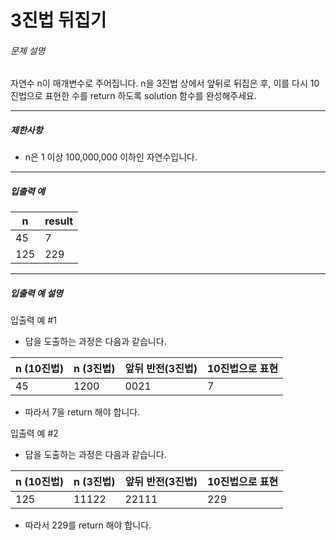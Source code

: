 # 3진법 뒤집기

###### 문제 설명

자연수 n이 매개변수로 주어집니다. n을 3진법 상에서 앞뒤로 뒤집은 후, 이를 다시 10진법으로 표현한 수를 return 하도록 solution 함수를 완성해주세요.

------

##### 제한사항

- n은 1 이상 100,000,000 이하인 자연수입니다.

------

##### 입출력 예

| n    | result |
| ---- | ------ |
| 45   | 7      |
| 125  | 229    |

------

##### 입출력 예 설명

입출력 예 #1

- 답을 도출하는 과정은 다음과 같습니다.

| n (10진법) | n (3진법) | 앞뒤 반전(3진법) | 10진법으로 표현 |
| ---------- | --------- | ---------------- | --------------- |
| 45         | 1200      | 0021             | 7               |

- 따라서 7을 return 해야 합니다.

입출력 예 #2

- 답을 도출하는 과정은 다음과 같습니다.

| n (10진법) | n (3진법) | 앞뒤 반전(3진법) | 10진법으로 표현 |
| ---------- | --------- | ---------------- | --------------- |
| 125        | 11122     | 22111            | 229             |

- 따라서 229를 return 해야 합니다.